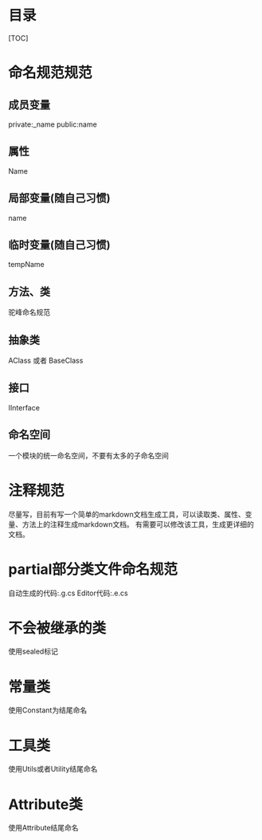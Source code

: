 # 目录
[TOC]
# 命名规范规范
## 成员变量
private:_name
public:name
## 属性
Name
## 局部变量(随自己习惯)
name
## 临时变量(随自己习惯)
tempName
## 方法、类
驼峰命名规范
## 抽象类
AClass
或者
BaseClass
## 接口
IInterface
## 命名空间
一个模块的统一命名空间，不要有太多的子命名空间
# 注释规范
尽量写，目前有写一个简单的markdown文档生成工具，可以读取类、属性、变量、方法上的注释生成markdown文档。
有需要可以修改该工具，生成更详细的文档。
# partial部分类文件命名规范
自动生成的代码:.g.cs
Editor代码:.e.cs
# 不会被继承的类
使用sealed标记
# 常量类
使用Constant为结尾命名
# 工具类
使用Utils或者Utility结尾命名
# Attribute类
使用Attribute结尾命名
